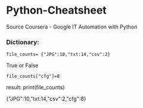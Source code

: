 # Python-Cheatsheet
Source Coursera - Google IT Automation with Python 


### Dictionary:
```
file_counts= {"JPG":10,"txt:14,"csv":2}
```
True or False
```
file_counts["cfg"]=8
```
result: print(file_counts)

{"JPG":10,"txt:14,"csv":2,"cfg":8}
